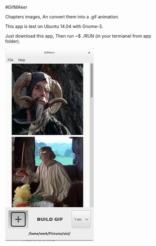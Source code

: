 #GifMAker

Chapters images, An convert them into a .gif animation.

This app is test on Ubuntu 14.04 with Gnome-3.

Just download this app, Then run ~$ ./RUN (in your termianel from app folder).

![App-ui](https://raw.githubusercontent.com/voidcode/gifmaker/master/PR/capter-images-ui.png)
